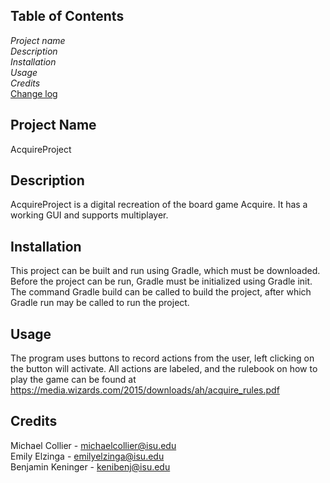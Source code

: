 ## Table of Contents
*Project name*\
*Description*\
*Installation*\
*Usage*\
*Credits*\
[Change log](CHANGELOG.md)
## Project Name
AcquireProject
## Description
AcquireProject is a digital recreation of the board game Acquire. It has a working GUI and supports multiplayer.
## Installation
This project can be built and run using Gradle, which must be downloaded. Before the project can be run, Gradle must be initialized using Gradle init.
The command Gradle build can be called to build the project, after which Gradle run may be called to run the project.
## Usage
The program uses buttons to record actions from the user, left clicking on the button will activate. All actions are labeled, and the rulebook on how to play the game can be found at https://media.wizards.com/2015/downloads/ah/acquire_rules.pdf
## Credits
Michael Collier - michaelcollier@isu.edu\
Emily Elzinga - emilyelzinga@isu.edu\
Benjamin Keninger - kenibenj@isu.edu

